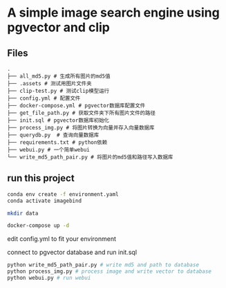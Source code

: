 # A simple image search engine using pgvector and clip

## Files
```
.
├── all_md5.py # 生成所有图片的md5值
├── .assets # 测试用图片文件夹
├── clip-test.py # 测试clip模型运行
├── config.yml # 配置文件
├── docker-compose.yml # pgvector数据库配置文件
├── get_file_path.py # 获取文件夹下所有图片文件的路径
├── init.sql # pgvector数据库初始化
├── process_img.py # 将图片转换为向量并存入向量数据库
├── querydb.py  # 查询向量数据库
├── requirements.txt # python依赖
├── webui.py # 一个简单webui
└── write_md5_path_pair.py # 将图片的md5值和路径写入数据库
```

## run this project
```bash
conda env create -f environment.yaml
conda activate imagebind

mkdir data

docker-compose up -d
```

edit config.yml to fit your environment  

connect to pgvector database and run init.sql  

```bash
python write_md5_path_pair.py # write md5 and path to database
python process_img.py # process image and write vector to database
python webui.py # run webui
```
